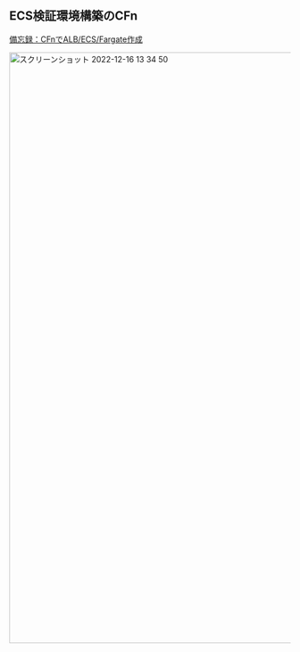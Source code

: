 ## ECS検証環境構築のCFn
[備忘録：CFnでALB/ECS/Fargate作成](https://qiita.com/tkubota/items/4c7ccd575a67572b6aae)

<img width="1060" alt="スクリーンショット 2022-12-16 13 34 50" src="https://user-images.githubusercontent.com/102895466/208023186-4efab4f5-98f3-4b53-9348-b13597764dc5.png">
